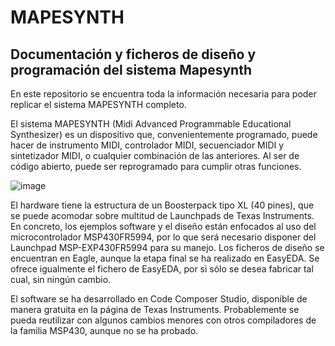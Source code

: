 # MAPESYNTH
Documentación y ficheros de diseño y programación del sistema Mapesynth
-
En este repositorio se encuentra toda la información necesaria para poder replicar el sistema MAPESYNTH completo.

El sistema MAPESYNTH (Midi Advanced Programmable Educational Synthesizer) es un dispositivo que, convenientemente programado, puede hacer de instrumento MIDI, controlador MIDI, secuenciador MIDI y sintetizador MIDI, o cualquier combinación de las anteriores. Al ser de código abierto, puede ser reprogramado para cumplir otras funciones.

![image](https://user-images.githubusercontent.com/6535003/158177157-f62d671b-8c2c-4f03-8f4c-e0b264b439fa.png)



El hardware tiene la estructura de un Boosterpack tipo XL (40 pines), que se puede acomodar sobre multitud de Launchpads de Texas Instruments. En concreto, los ejemplos software y el diseño están enfocados al uso del microcontrolador MSP430FR5994, por lo que será necesario disponer del Launchpad MSP-EXP430FR5994 para su manejo. Los ficheros de diseño se encuentran en Eagle, aunque la etapa final se ha realizado en EasyEDA. Se ofrece igualmente el fichero de EasyEDA, por si sólo se desea fabricar tal cual, sin ningún cambio.

El software se ha desarrollado en Code Composer Studio, disponible de manera gratuita en la página de Texas Instruments. Probablemente se pueda reutilizar con algunos cambios menores con otros compiladores de la familia MSP430, aunque no se ha probado.


